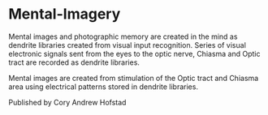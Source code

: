 # Mental-Imagery
Mental images and photographic memory are created in the mind as dendrite libraries created from visual input recognition. Series of visual electronic signals sent from the eyes to the optic nerve, Chiasma and Optic tract are recorded as dendrite libraries.

Mental images are created from stimulation of the Optic tract and Chiasma area using electrical patterns stored in dendrite libraries.

Published by Cory Andrew Hofstad
